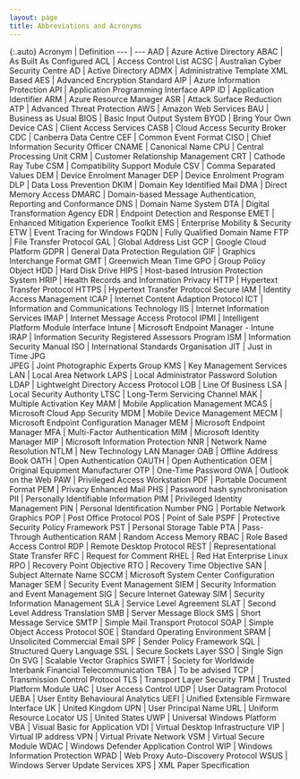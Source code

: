 ```yaml
---
layout: page
title: Abbreviations and Acronyms
---
```


{:.auto}
Acronym | Definition
--- | ---
AAD | Azure Active Directory
ABAC | As Built As Configured
ACL | Access Control List
ACSC | Australian Cyber Security Centre
AD | Active Directory
ADMX | Administrative Template XML Based
AES | Advanced Encryption Standard
AIP | Azure Information Protection
API | Application Programming Interface
APP ID | Application Identifier
ARM | Azure Resource Manager
ASR | Attack Surface Reduction
ATP | Advanced Threat Protection
AWS | Amazon Web Services
BAU | Business as Usual
BIOS | Basic Input Output System
BYOD | Bring Your Own Device
CAS | Client Access Services
CASB | Cloud Access Security Broker
CDC | Canberra Data Centre
CEF | Common Event Format
CISO | Chief Information Security Officer
CNAME | Canonical Name
CPU | Central Processing Unit
CRM | Customer Relationship Management
CRT | Cathode Ray Tube
CSM | Compatibility Support Module
CSV | Comma Separated Values
DEM | Device Enrolment Manager
DEP | Device Enrolment Program
DLP | Data Loss Prevention
DKIM | Domain Key Identified Mail 
DMA | Direct Memory Access
DMARC | Domain-based Message Authentication, Reporting and Conformance 
DNS | Domain Name System
DTA | Digital Transformation Agency
EDR | Endpoint Detection and Response
EMET | Enhanced Mitigation Experience Toolkit
EMS | Enterprise Mobility & Security
ETW | Event Tracing for Windows
FQDN | Fully Qualified Domain Name
FTP | File Transfer Protocol
GAL | Global Address List
GCP | Google Cloud Platform
GDPR | General Data Protection Regulation
GIF | Graphics Interchange Format
GMT | Greenwich Mean Time 
GPO | Group Policy Object
HDD | Hard Disk Drive
HIPS | Host-based Intrusion Protection System
HRIP | Health Records and Information Privacy
HTTP | Hypertext Transfer Protocol
HTTPS | Hypertext Transfer Protocol Secure
IAM | Identity Access Management
ICAP | Internet Content Adaption Protocol
ICT | Information and Communications Technology
IIS | Internet Information Services
IMAP | Internet Message Access Protocol
IPMI | Intelligent Platform Module Interface
Intune | Microsoft Endpoint Manager - Intune
IRAP | Information Security Registered Assessors Program
ISM | Information Security Manual
ISO | International Standards Organisation
JIT | Just in Time
JPG<br>JPEG | Joint Photographic Experts Group
KMS | Key Management Services
LAN | Local Area Network
LAPS | Local Administrator Password Solution
LDAP | Lightweight Directory Access Protocol
LOB | Line Of Business
LSA | Local Security Authority
LTSC | Long-Term Servicing Channel
MAK | Multiple Activation Key
MAM | Mobile Application Management
MCAS | Microsoft Cloud App Security
MDM | Mobile Device Management
MECM | Microsoft Endpoint Configuration Manager
MEM | Microsoft Endpoint Manager
MFA | Multi-Factor Authentication
MIM | Microsoft Identity Manager
MIP | Microsoft Information Protection 
NNR | Network Name Resolution
NTLM | New Technology LAN Manager
OAB | Offline Address Book
OATH | Open Authentication
OAUTH | Open Authentication
OEM | Original Equipment Manufacturer
OTP | One-Time Password
OWA | Outlook on the Web
PAW | Privileged Access Workstation 
PDF | Portable Document Format
PEM | Privacy Enhanced Mail
PHS | Password hash synchronisation
PII | Personally Identifiable Information
PIM | Privileged Identity Management
PIN | Personal Identification Number
PNG | Portable Network Graphics
POP | Post Office Protocol 
POS | Point of Sale
PSPF | Protective Security Policy Framework 
PST | Personal Storage Table
PTA | Pass-Through Authentication
RAM | Random Access Memory
RBAC | Role Based Access Control
RDP | Remote Desktop Protocol
REST | Representational State Transfer
RFC | Request for Comment
RHEL | Red Hat Enterprise Linux
RPO | Recovery Point Objective
RTO | Recovery Time Objective
SAN | Subject Alternate Name
SCCM | Microsoft System Center Configuration Manager
SEM | Security Event Management
SIEM | Security Information and Event Management
SIG | Secure Internet Gateway
SIM | Security Information Management
SLA | Service Level Agreement
SLAT | Second Level Address Translation
SMB | Server Message Block
SMS | Short Message Service
SMTP | Simple Mail Transport Protocol
SOAP | Simple Object Access Protocol
SOE | Standard Operating Environment
SPAM | Unsolicited Commercial Email
SPF | Sender Policy Framework 
SQL | Structured Query Language
SSL | Secure Sockets Layer
SSO | Single Sign On
SVG | Scalable Vector Graphics
SWIFT | Society for Worldwide Interbank Financial Telecommunication 
TBA | To be advised
TCP | Transmission Control Protocol
TLS | Transport Layer Security
TPM | Trusted Platform Module
UAC | User Access Control
UDP | User Datagram Protocol
UEBA | User Entity Behavioural Analytics
UEFI | Unified Extensible Firmware Interface
UK | United Kingdom
UPN | User Principal Name
URL | Uniform Resource Locator
US | United States
UWP | Universal Windows Platform
VBA | Visual Basic for Application
VDI | Virtual Desktop Infrastructure
VIP | Virtual IP address
VPN | Virtual Private Network
VSM | Virtual Secure Module
WDAC | Windows Defender Application Control
WIP | Windows Information Protection
WPAD | Web Proxy Auto-Discovery Protocol
WSUS | Windows Server Update Services
XPS | XML Paper Specification
